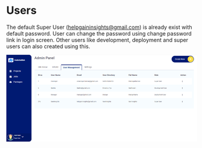 # Users
The default Super User (helpgaininsights@gmail.com) is already exist with default password. User can change the password using change password link in login screen. Other users like development, deployment and super users can also created using this.

![Screenshot](img/UserSeup.png)


